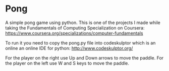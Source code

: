 # Pong
A simple pong game using python. This is one of the projects I made while taking the Fundamentals of Computing Specialization on Coursera:
https://www.coursera.org/specializations/computer-fundamentals

To run it you need to copy the pong.py file into codeskulptor which is an online an online IDE for python:
http://www.codeskulptor.org/

For the player on the right use Up and Down arrows to move the paddle.
For the player on the left use W and S keys to move the paddle.
